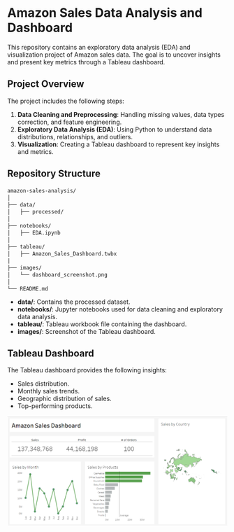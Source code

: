
# Amazon Sales Data Analysis and Dashboard

This repository contains an exploratory data analysis (EDA) and visualization project of Amazon sales data. The goal is to uncover insights and present key metrics through a Tableau dashboard.

## Project Overview

The project includes the following steps:
1. **Data Cleaning and Preprocessing**: Handling missing values, data types correction, and feature engineering.
2. **Exploratory Data Analysis (EDA)**: Using Python to understand data distributions, relationships, and outliers.
3. **Visualization**: Creating a Tableau dashboard to represent key insights and metrics.

## Repository Structure

```
amazon-sales-analysis/
│
├── data/
│   ├── processed/
│ 
├── notebooks/
│   ├── EDA.ipynb
│
├── tableau/
│   ├── Amazon_Sales_Dashboard.twbx
|
├── images/
│   └── dashboard_screenshot.png
│
└── README.md
```

- **data/**: Contains the processed dataset.
- **notebooks/**: Jupyter notebooks used for data cleaning and exploratory data analysis.
- **tableau/**: Tableau workbook file containing the dashboard.
- **images/**: Screenshot of the Tableau dashboard.


## Tableau Dashboard

The Tableau dashboard provides the following insights:
- Sales distribution.
- Monthly sales trends.
- Geographic distribution of sales.
- Top-performing products.

![Dashboard Screenshot](images/dashboard_screenshot.png)

